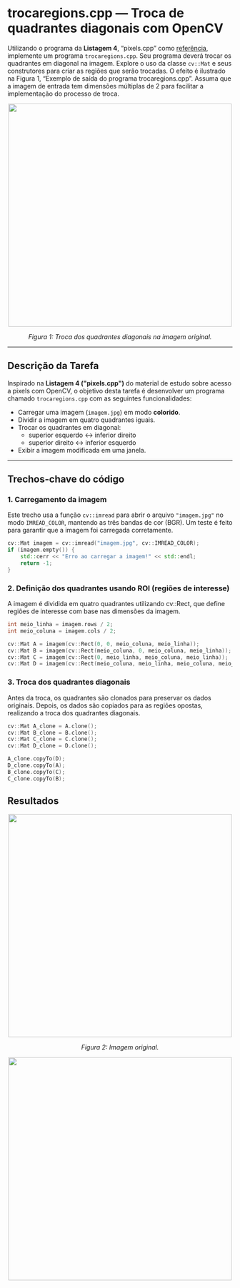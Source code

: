 # trocaregions.cpp — Troca de quadrantes diagonais com OpenCV

Utilizando o programa da **Listagem 4**, “pixels.cpp” como [referência](https://agostinhobritojr.github.io/tutorial/pdi/pixels.html), implemente um programa `trocaregions.cpp`. Seu programa deverá trocar os quadrantes em diagonal na imagem. Explore o uso da classe `cv::Mat` e seus construtores para criar as regiões que serão trocadas. O efeito é ilustrado na Figura 1, “Exemplo de saída do programa trocaregions.cpp”. Assuma que a imagem de entrada tem dimensões múltiplas de 2 para facilitar a implementação do processo de troca.

<p align="center">
  <img src="exemplo_trocaregioes.png" width="500"/>
</p>

<p align="center"><i>Figura 1: Troca dos quadrantes diagonais na imagem original.</i></p>

---
## Descrição da Tarefa

Inspirado na **Listagem 4 ("pixels.cpp")** do material de estudo sobre acesso a pixels com OpenCV, o objetivo desta tarefa é desenvolver um programa chamado `trocaregions.cpp` com as seguintes funcionalidades:

- Carregar uma imagem (`imagem.jpg`) em modo **colorido**.
- Dividir a imagem em quatro quadrantes iguais.
- Trocar os quadrantes em diagonal:  
  - superior esquerdo ↔ inferior direito  
  - superior direito ↔ inferior esquerdo
- Exibir a imagem modificada em uma janela.

---

## Trechos-chave do código

### 1. Carregamento da imagem

Este trecho usa a função `cv::imread` para abrir o arquivo `"imagem.jpg"` no modo `IMREAD_COLOR`, mantendo as três bandas de cor (BGR). Um teste é feito para garantir que a imagem foi carregada corretamente.

```cpp
cv::Mat imagem = cv::imread("imagem.jpg", cv::IMREAD_COLOR);
if (imagem.empty()) {
    std::cerr << "Erro ao carregar a imagem!" << std::endl;
    return -1;
}
```

### 2. Definição dos quadrantes usando ROI (regiões de interesse)
A imagem é dividida em quatro quadrantes utilizando cv::Rect, que define regiões de interesse com base nas dimensões da imagem.

```cpp
int meio_linha = imagem.rows / 2;
int meio_coluna = imagem.cols / 2;

cv::Mat A = imagem(cv::Rect(0, 0, meio_coluna, meio_linha));                         // superior esquerdo
cv::Mat B = imagem(cv::Rect(meio_coluna, 0, meio_coluna, meio_linha));               // superior direito
cv::Mat C = imagem(cv::Rect(0, meio_linha, meio_coluna, meio_linha));                // inferior esquerdo
cv::Mat D = imagem(cv::Rect(meio_coluna, meio_linha, meio_coluna, meio_linha));      // inferior direito
```

### 3. Troca dos quadrantes diagonais
Antes da troca, os quadrantes são clonados para preservar os dados originais.  Depois, os dados são copiados para as regiões opostas, realizando a troca dos quadrantes diagonais.
```cpp
cv::Mat A_clone = A.clone();
cv::Mat B_clone = B.clone();
cv::Mat C_clone = C.clone();
cv::Mat D_clone = D.clone();

A_clone.copyTo(D);
D_clone.copyTo(A);
B_clone.copyTo(C);
C_clone.copyTo(B);
```

## Resultados
<p align="center">
  <img src="./build/papagaio.png" width="500"/>
</p>

<p align="center"><i>Figura 2: Imagem original.</i></p>

<p align="center">
  <img src="./build/imagem_trocada.png" width="500"/>
</p>
